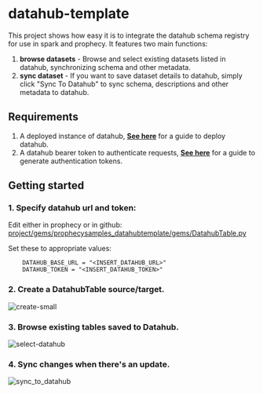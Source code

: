 # datahub-template

This project shows how easy it is to integrate the datahub schema registry for use in spark and prophecy. It features two main functions:

1. **browse datasets** - Browse and select existing datasets listed in datahub, synchronizing schema and other metadata. 
2. **sync dataset** - If you want to save dataset details to datahub, simply click "Sync To Datahub" to sync schema, descriptions and other metadata to datahub.

## Requirements 
1. A deployed instance of datahub, [**See here**](https://datahubproject.io/docs/category/deployment) for a guide to deploy datahub.
2. A datahub bearer token to authenticate requests, [**See here**](https://datahubproject.io/docs/api/graphql/token-management) for a guide to generate authentication tokens.

## Getting started

### 1. Specify datahub url and token:
Edit either in prophecy or in github: [project/gems/prophecysamples_datahubtemplate/gems/DatahubTable.py](https://github.com/prophecy-samples/datahub-template/blob/main/project/gems/prophecysamples_datahubtemplate/gems/DatahubTable.py#L49)

Set these to appropriate values:
```
    DATAHUB_BASE_URL = "<INSERT_DATAHUB_URL>"
    DATAHUB_TOKEN = "<INSERT_DATAHUB_TOKEN>"
```

### 2. Create a DatahubTable source/target.
![create-small](https://github.com/prophecy-samples/datahub-template/assets/2001660/2c710891-0649-4c4d-8cd9-33d5230023a5)

### 3. Browse existing tables saved to Datahub.
![select-datahub](https://github.com/prophecy-samples/datahub-template/assets/2001660/4f2e7003-3931-4260-9df9-152a56614c39)

### 4. Sync changes when there's an update.
![sync_to_datahub](https://github.com/prophecy-samples/datahub-template/assets/2001660/bb78fd5b-879e-4bcf-8047-68deb15ee823)
